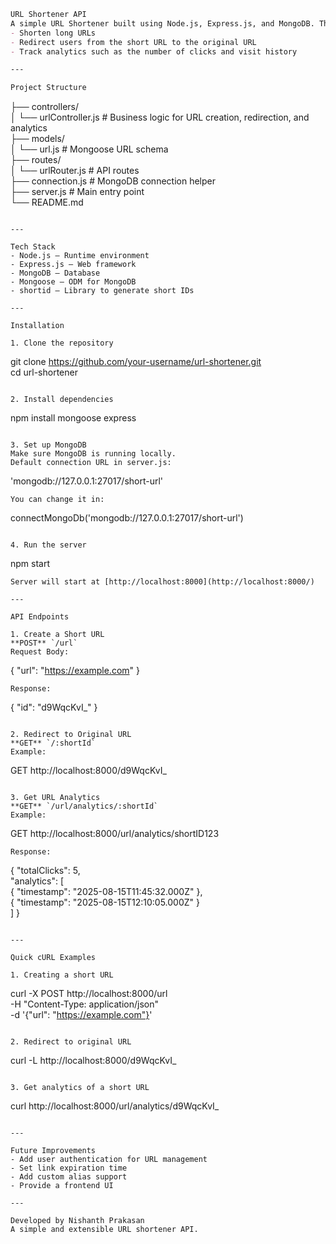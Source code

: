 ```markdown
URL Shortener API  
A simple URL Shortener built using Node.js, Express.js, and MongoDB. This API lets you:  
- Shorten long URLs  
- Redirect users from the short URL to the original URL  
- Track analytics such as the number of clicks and visit history  

---

Project Structure  
```
├── controllers/  
│   └── urlController.js       # Business logic for URL creation, redirection, and analytics  
├── models/  
│   └── url.js                 # Mongoose URL schema  
├── routes/  
│   └── urlRouter.js           # API routes  
├── connection.js              # MongoDB connection helper  
├── server.js                  # Main entry point  
└── README.md  
```

---

Tech Stack  
- Node.js – Runtime environment  
- Express.js – Web framework  
- MongoDB – Database  
- Mongoose – ODM for MongoDB  
- shortid – Library to generate short IDs  

---

Installation

1. Clone the repository  
```
git clone https://github.com/your-username/url-shortener.git  
cd url-shortener  
```

2. Install dependencies  
```
npm install mongoose express  
```

3. Set up MongoDB  
Make sure MongoDB is running locally.  
Default connection URL in server.js:  
```
'mongodb://127.0.0.1:27017/short-url'
```  
You can change it in:  
```
connectMongoDb('mongodb://127.0.0.1:27017/short-url')
```

4. Run the server  
```
npm start
```  
Server will start at [http://localhost:8000](http://localhost:8000/)

---

API Endpoints

1. Create a Short URL  
**POST** `/url`  
Request Body:  
```
{ 
  "url": "https://example.com" 
}
```  
Response:  
```
{ 
  "id": "d9WqcKvI_" 
}
```

2. Redirect to Original URL  
**GET** `/:shortId`  
Example:  
```
GET http://localhost:8000/d9WqcKvI_
```

3. Get URL Analytics  
**GET** `/url/analytics/:shortId`  
Example:  
```
GET http://localhost:8000/url/analytics/shortID123
```  
Response:  
```
{ 
  "totalClicks": 5,  
  "analytics": [  
    { "timestamp": "2025-08-15T11:45:32.000Z" },  
    { "timestamp": "2025-08-15T12:10:05.000Z" }  
  ] 
}
```

---

Quick cURL Examples

1. Creating a short URL  
```
curl -X POST http://localhost:8000/url \
-H "Content-Type: application/json" \
-d '{"url": "https://example.com"}'
```

2. Redirect to original URL  
```
curl -L http://localhost:8000/d9WqcKvI_
```

3. Get analytics of a short URL  
```
curl http://localhost:8000/url/analytics/d9WqcKvI_
```

---

Future Improvements  
- Add user authentication for URL management  
- Set link expiration time  
- Add custom alias support  
- Provide a frontend UI  

---

Developed by Nishanth Prakasan  
A simple and extensible URL shortener API.
```
